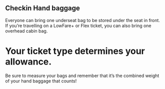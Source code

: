 
## Checkin Hand baggage

Everyone can bring one underseat bag to be stored under the seat in front. 
If you’re travelling on a LowFare+ or Flex ticket, you can also bring one overhead cabin bag.

# Your ticket type determines your allowance.

Be sure to measure your bags and remember that it’s the combined weight of your hand baggage that counts!



